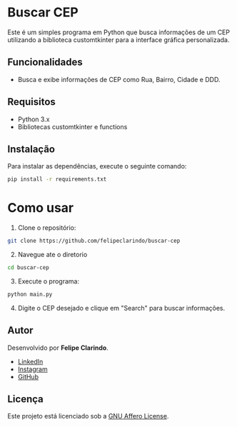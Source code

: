 # Buscar CEP
Este é um simples programa em Python que busca informações de um CEP utilizando a biblioteca customtkinter para a interface gráfica personalizada.

## Funcionalidades

- Busca e exibe informações de CEP como Rua, Bairro, Cidade e DDD.

## Requisitos

- Python 3.x
- Bibliotecas customtkinter e functions

## Instalação


Para instalar as dependências, execute o seguinte comando:

```bash
pip install -r requirements.txt
```

# Como usar

1. Clone o repositório:
```bash
git clone https://github.com/felipeclarindo/buscar-cep
```
2. Navegue ate o diretorio
```bash
cd buscar-cep
```
3. Execute o programa:
```bash
python main.py
```
4. Digite o CEP desejado e clique em "Search" para buscar informações.

## Autor

Desenvolvido por **Felipe Clarindo**.  
  - [LinkedIn](https://www.linkedin.com/in/felipe-clarindo-934578289/)  
  - [Instagram](https://www.instagram.com/lipethegoat)  
  - [GitHub](https://github.com/felipeclarindo)  


## Licença

Este projeto está licenciado sob a [GNU Affero License](https://www.gnu.org/licenses/agpl-3.0.html).

